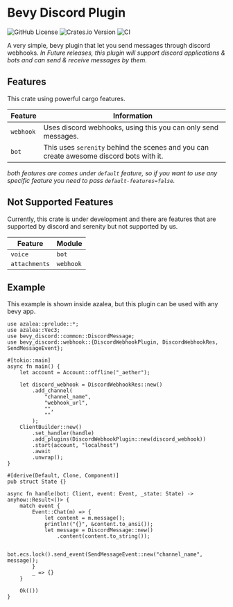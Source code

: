 # Bevy Discord Plugin

![GitHub License](https://img.shields.io/github/license/AS1100K/bevy-discord)
![Crates.io Version](https://img.shields.io/crates/v/bevy-discord)
![CI](https://github.com/as1100k/bevy-discord/actions/workflows/ci.yml/badge.svg?event=push)


A very simple, bevy plugin that let you send messages through discord webhooks. _In Future releases, this plugin will support 
discord applications & bots and can send & receive messages by them._

## Features
This crate using powerful cargo features.

| Feature   | Information                                                                             |
|-----------|-----------------------------------------------------------------------------------------|
| `webhook` | Uses discord webhooks, using this you can only send messages.                           |
| `bot`     | This uses `serenity` behind the scenes and you can create awesome discord bots with it. |

_both features are comes under `default` feature, so if you want to use any specific feature you need to pass `default-features=false`._

## Not Supported Features
Currently, this crate is under development and there are features that are supported by discord and serenity
but not supported by us.

| Feature       | Module    |
|---------------|-----------|
| `voice`       | `bot`     |
| `attachments` | `webhook` |

## Example
This example is shown inside azalea, but this plugin can be used with any bevy app.

```rust,no_run
use azalea::prelude::*;
use azalea::Vec3;
use bevy_discord::common::DiscordMessage;
use bevy_discord::webhook::{DiscordWebhookPlugin, DiscordWebhookRes, SendMessageEvent};

#[tokio::main]
async fn main() {
    let account = Account::offline("_aether");

    let discord_webhook = DiscordWebhookRes::new()
        .add_channel(
            "channel_name",
            "webhook_url",
            "",
            ""
        );
    ClientBuilder::new()
        .set_handler(handle)
        .add_plugins(DiscordWebhookPlugin::new(discord_webhook))
        .start(account, "localhost")
        .await
        .unwrap();
}

#[derive(Default, Clone, Component)]
pub struct State {}

async fn handle(bot: Client, event: Event, _state: State) -> anyhow::Result<()> {
    match event {
        Event::Chat(m) => {
            let content = m.message();
            println!("{}", &content.to_ansi());
            let message = DiscordMessage::new()
                .content(content.to_string());

            bot.ecs.lock().send_event(SendMessageEvent::new("channel_name", message));
        }
        _ => {}
    }

    Ok(())
}
```
